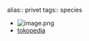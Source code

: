 alias:: privet
tags:: species

- ![image.png](https://peach-geographical-bat-397.mypinata.cloud/ipfs/QmRXxejvTqhtPxu6bc3qA5VE29pv6hTHgRxsmWUVd1DEyH)
- [tokopedia](https://www.tokopedia.com/kishen-1/100-g-gr-gram-nv-nu-zhen-zi-biji-buah-ligustrum-lucidum-privet-fruit?extParam=whid%3D323465)